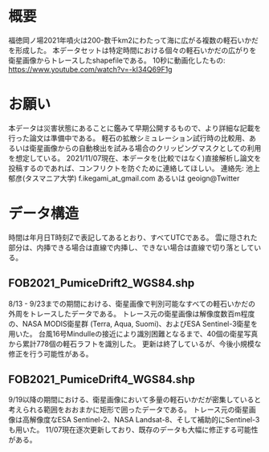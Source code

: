 # 概要
福徳岡ノ場2021年噴火は200-数千km2にわたって海に広がる複数の軽石いかだを形成した。
本データセットは特定時間における個々の軽石いかだの広がりを衛星画像からトレースしたshapefileである。
10秒に動画化したもの: https://www.youtube.com/watch?v=-kI34Q69F1g

# お願い
本データは災害状態にあることに鑑みて早期公開するもので、より詳細な記載を行った論文は準備中である。
軽石の拡散シミュレーション試行時の比較用、あるいは衛星画像からの自動検出を試みる場合のクリッピングマスクとしての利用を想定している。
2021/11/07現在、本データを(比較ではなく)直接解析し論文を投稿するのであれば、コンフリクトを防ぐために連絡してほしい。
連絡先: 池上郁彦(タスマニア大学) f.ikegami_at_gmail.com あるいは geoign@Twitter

# データ構造
時間は年月日T時刻Zで表記してあるとおり、すべてUTCである。
雲に隠された部分は、内挿できる場合は直線で内挿し、できない場合は直線で切り落としている。

## FOB2021_PumiceDrift2_WGS84.shp
8/13 - 9/23までの期間における、衛星画像で判別可能なすべての軽石いかだの外周をトレースしたデータである。
トレース元の衛星画像は解像度数百m程度の、NASA MODIS衛星群 (Terra, Aqua, Suomi)、およびESA Sentinel-3衛星を用いた。
台風16号Mindulleの接近により識別困難となるまで、40個の衛星写真から累計778個の軽石ラフトを識別した。
更新は終了しているが、今後小規模な修正を行う可能性がある。

## FOB2021_PumiceDrift4_WGS84.shp
9/19以降の期間における、衛星画像において多量の軽石いかだが密集していると考えられる範囲をおおまかに矩形で囲ったデータである。
トレース元の衛星画像は高解像度なESA Sentinel-2、NASA Landsat-8、そして補助的にSentinel-3も用いた。
11/07現在逐次更新しており、既存のデータも大幅に修正する可能性がある。
